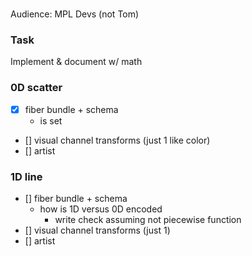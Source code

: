 ### 
Audience: MPL Devs (not Tom)

### Task
Implement & document w/ math 
### 0D scatter
- [x] fiber bundle + schema
    - is set
- [] visual channel transforms (just 1 like color)
- [] artist

### 1D line
- [] fiber bundle + schema
    - how is 1D versus 0D encoded
        - write check assuming not piecewise function
- [] visual channel transforms (just 1)
- [] artist
